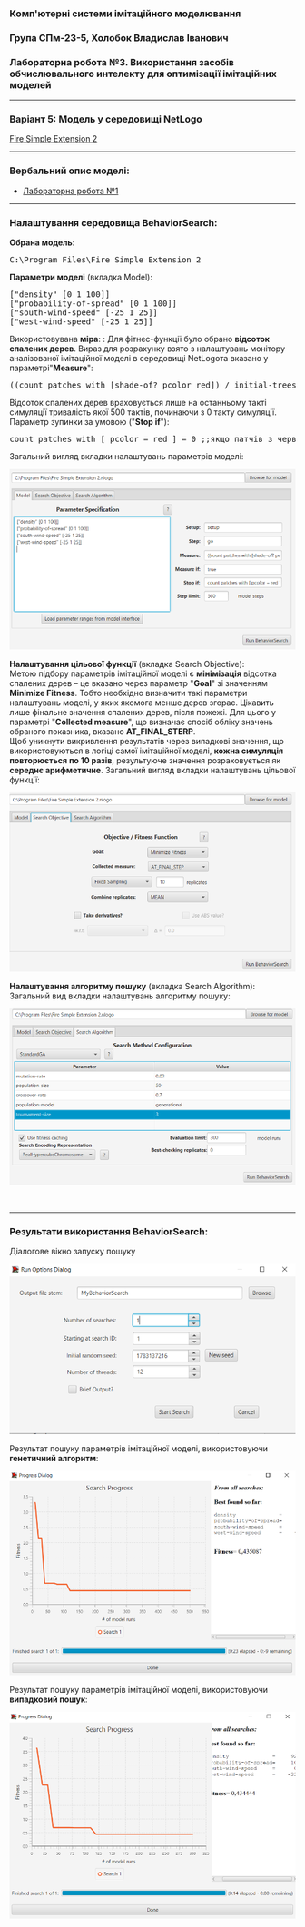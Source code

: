 ### Комп'ютерні системи імітаційного моделювання  
### Група СПм-23-5, **Холобок Владислав Іванович**  
### Лабораторна робота №**3**. Використання засобів обчислювального интелекту для оптимізації імітаційних моделей

---

### Варіант 5: Модель у середовищі NetLogo  
[Fire Simple Extension 2](http://www.netlogoweb.org/launch#http://www.netlogoweb.org/assets/modelslib/IABM%20Textbook/chapter%203/Fire%20Extensions/Fire%20Simple%20Extension%202.nlogo)  

---
### Вербальний опис моделі:

 - [Лабораторна робота №1](https://github.com/vHolobok/ksim_lab_1)

---
### Налаштування середовища BehaviorSearch:

**Обрана модель**:
<pre>
C:\Program Files\Fire Simple Extension 2
</pre>
**Параметри моделі** (вкладка Model):  
<pre>
["density" [0 1 100]]
["probability-of-spread" [0 1 100]]
["south-wind-speed" [-25 1 25]]
["west-wind-speed" [-25 1 25]]
</pre>

Використовувана **міра**:  :
Для фітнес-функції було обрано **відсоток спалених дерев**. Вираз для розрахунку взято з налаштувань монітору аналізованої імітаційної моделі в середовищі NetLogoта вказано у параметрі"**Measure**":
<pre>
((count patches with [shade-of? pcolor red]) / initial-trees)* 100
</pre>
Відсоток спалених дерев враховується лише на останньому такті симуляції тривалість якої  500 тактів, починаючи з 0 такту симуляції.  
Параметр зупинки за умовою ("**Stop if**"):
<pre>
count patches with [ pcolor = red ] = 0 ;;якщо патчів з червоним кольором нуль, то зупинитись 
</pre>

Загальний вигляд вкладки налаштувань параметрів моделі:

![Вкладка налаштувань параметрів моделі](parameters.png)

**Налаштування цільової функції** (вкладка Search Objective):  
Метою підбору параметрів імітаційної моделі є **мінімізація** відсотка спалених дерев – це вказано через параметр "**Goal**" зі значенням **Minimize Fitness**. Тобто необхідно визначити такі параметри налаштувань моделі, у яких якомога менше дерев згорає. Цікавить лише фінальне значення спалених дерев, після пожежі. Для цього у параметрі "**Collected measure**", що визначає спосіб обліку значень обраного показника, вказано **AT_FINAL_STERP**.  
Щоб уникнути викривлення результатів через випадкові значення, що використовуються в логіці самої імітаційної моделі, **кожна симуляція повторюється по 10 разів**, результуюче значення розраховується як **середнє арифметичне**. 
Загальний вигляд вкладки налаштувань цільової функції:

![Вкладка налаштувань цільової функції](objective.png)

**Налаштування алгоритму пошуку** (вкладка Search Algorithm):  
Загальний вид вкладки налаштувань алгоритму пошуку: 

![Вкладка налаштувань пошуку](search.png)

<br>

---
### Результати використання BehaviorSearch:
Діалогове вікно запуску пошуку 

![Вікно запуску пошуку](dialog.png)

Результат пошуку параметрів імітаційної моделі, використовуючи **генетичний алгоритм**:

![Результати пошуку за допомогою ГА](ga.png)

Результат пошуку параметрів імітаційної моделі, використовуючи **випадковий пошук**:

![Результати випадкового пошуку](rs.png) 
